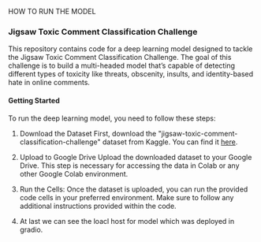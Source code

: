 HOW TO RUN THE MODEL
### Jigsaw Toxic Comment Classification Challenge

This repository contains code for a deep learning model designed to tackle the Jigsaw Toxic Comment Classification Challenge. The goal of this challenge is to build a multi-headed model that’s capable of detecting different types of toxicity like threats, obscenity, insults, and identity-based hate in online comments.

#### Getting Started

To run the deep learning model, you need to follow these steps:

1. Download the Dataset First, download the "jigsaw-toxic-comment-classification-challenge" dataset from Kaggle. You can find it [here](https://www.kaggle.com/c/jigsaw-toxic-comment-classification-challenge/data).

2. Upload to Google Drive Upload the downloaded dataset to your Google Drive. This step is necessary for accessing the data in Colab or any other Google Colab environment.

3. Run the Cells: Once the dataset is uploaded, you can run the provided code cells in your preferred environment. Make sure to follow any additional instructions provided within the code.
4. At last we can see the loacl host for model which was deployed in gradio.
